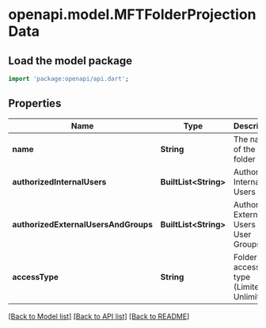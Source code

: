 # openapi.model.MFTFolderProjectionData

## Load the model package
```dart
import 'package:openapi/api.dart';
```

## Properties
Name | Type | Description | Notes
------------ | ------------- | ------------- | -------------
**name** | **String** | The name of the folder | [optional] 
**authorizedInternalUsers** | **BuiltList&lt;String&gt;** | Authorized Internal Users | [optional] 
**authorizedExternalUsersAndGroups** | **BuiltList&lt;String&gt;** | Authorized External Users And User Groups | [optional] 
**accessType** | **String** | Folder's access type (Limited, Unlimited). | [optional] 

[[Back to Model list]](../README.md#documentation-for-models) [[Back to API list]](../README.md#documentation-for-api-endpoints) [[Back to README]](../README.md)


